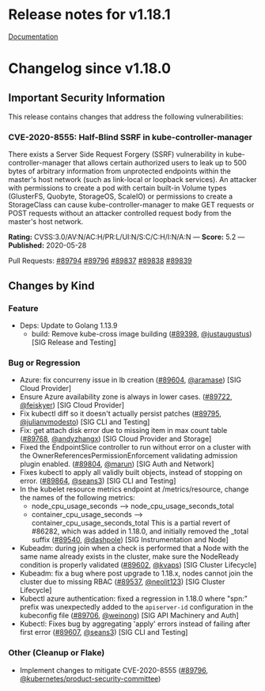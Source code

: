 # Release notes for v1.18.1

[Documentation](https://docs.k8s.io/docs/home)
# Changelog since v1.18.0

## Important Security Information

This release contains changes that address the following vulnerabilities:

### CVE-2020-8555: Half-Blind SSRF in kube-controller-manager

There exists a Server Side Request Forgery (SSRF) vulnerability in kube-controller-manager that allows certain authorized users to leak up to 500 bytes of arbitrary information from unprotected endpoints within the master's host network (such as link-local or loopback services). An attacker with permissions to create a pod with certain built-in Volume types (GlusterFS, Quobyte, StorageOS, ScaleIO) or permissions to create a StorageClass can cause kube-controller-manager to make GET requests or POST requests without an attacker controlled request body from the master's host network.

__Rating:__ CVSS:3.0/AV:N/AC:H/PR:L/UI:N/S:C/C:H/I:N/A:N — __Score:__ 5.2 — __Published:__ 2020-05-28

Pull Requests: [#89794](https://github.com/kubernetes/kubernetes/issues/89794) [#89796](https://github.com/kubernetes/kubernetes/issues/89796) [#89837](https://github.com/kubernetes/kubernetes/issues/89837) [#89838](https://github.com/kubernetes/kubernetes/issues/89838) [#89839](https://github.com/kubernetes/kubernetes/issues/89839) 
## Changes by Kind

### Feature

- Deps: Update to Golang 1.13.9
  - build: Remove kube-cross image building ([#89398](https://github.com/kubernetes/kubernetes/pull/89398), [@justaugustus](https://github.com/justaugustus)) [SIG Release and Testing]

### Bug or Regression

- Azure: fix concurreny issue in lb creation ([#89604](https://github.com/kubernetes/kubernetes/pull/89604), [@aramase](https://github.com/aramase)) [SIG Cloud Provider]
- Ensure Azure availability zone is always in lower cases. ([#89722](https://github.com/kubernetes/kubernetes/pull/89722), [@feiskyer](https://github.com/feiskyer)) [SIG Cloud Provider]
- Fix kubectl diff so it doesn't actually persist patches ([#89795](https://github.com/kubernetes/kubernetes/pull/89795), [@julianvmodesto](https://github.com/julianvmodesto)) [SIG CLI and Testing]
- Fix: get attach disk error due to missing item in max count table ([#89768](https://github.com/kubernetes/kubernetes/pull/89768), [@andyzhangx](https://github.com/andyzhangx)) [SIG Cloud Provider and Storage]
- Fixed the EndpointSlice controller to run without error on a cluster with the OwnerReferencesPermissionEnforcement validating admission plugin enabled. ([#89804](https://github.com/kubernetes/kubernetes/pull/89804), [@marun](https://github.com/marun)) [SIG Auth and Network]
- Fixes kubectl to apply all validly built objects, instead of stopping on error. ([#89864](https://github.com/kubernetes/kubernetes/pull/89864), [@seans3](https://github.com/seans3)) [SIG CLI and Testing]
- In the kubelet resource metrics endpoint at /metrics/resource, change the names of the following metrics:
  - node_cpu_usage_seconds --> node_cpu_usage_seconds_total
  - container_cpu_usage_seconds --> container_cpu_usage_seconds_total
  This is a partial revert of &#35;86282, which was added in 1.18.0, and initially removed the _total suffix ([#89540](https://github.com/kubernetes/kubernetes/pull/89540), [@dashpole](https://github.com/dashpole)) [SIG Instrumentation and Node]
- Kubeadm: during join when a check is performed that a Node with the same name already exists in the cluster, make sure the NodeReady condition is properly validated ([#89602](https://github.com/kubernetes/kubernetes/pull/89602), [@kvaps](https://github.com/kvaps)) [SIG Cluster Lifecycle]
- Kubeadm: fix a bug where post upgrade to 1.18.x, nodes cannot join the cluster due to missing RBAC ([#89537](https://github.com/kubernetes/kubernetes/pull/89537), [@neolit123](https://github.com/neolit123)) [SIG Cluster Lifecycle]
- Kubectl azure authentication: fixed a regression in 1.18.0 where "spn:" prefix was unexpectedly added to the `apiserver-id` configuration in the kubeconfig file ([#89706](https://github.com/kubernetes/kubernetes/pull/89706), [@weinong](https://github.com/weinong)) [SIG API Machinery and Auth]
- Kubectl: Fixes bug by aggregating 'apply' errors instead of failing after first error ([#89607](https://github.com/kubernetes/kubernetes/pull/89607), [@seans3](https://github.com/seans3)) [SIG CLI and Testing]

### Other (Cleanup or Flake)

- Implement changes to mitigate CVE-2020-8555 ([#89796](https://github.com/kubernetes/kubernetes/pull/89796), [@kubernetes/product-security-committee](https://github.com/kubernetes/product-security-committee))